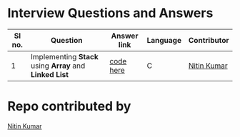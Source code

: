 # Interview Questions and Answers

| Sl no. | Question | Answer link | Language | Contributor |
|---|---|---|---|---|
| 1 | Implementing **Stack** using **Array** and **Linked List** | [code here](https://github.com/nitinkumar30/basicprograms/blob/master/Interview%20Questions/implementing_stack_using_array_and_linked_list.c) | C | [Nitin Kumar](https://github.com/nitinkumar30/)


# Repo contributed by

[Nitin Kumar](https://github.com/nitinkumar30/)
